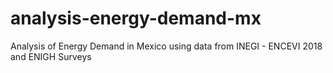 # analysis-energy-demand-mx
Analysis of Energy Demand in Mexico using data from INEGI - ENCEVI 2018 and ENIGH Surveys
